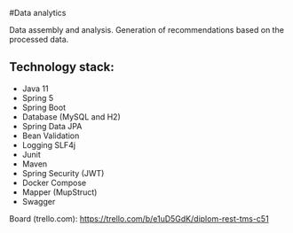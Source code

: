 #Data analytics

Data assembly and analysis. Generation of recommendations based on the processed data.

## Technology stack:
- Java 11
- Spring 5
- Spring Boot
- Database (MySQL and H2)
- Spring Data JPA
- Bean Validation
- Logging SLF4j
- Junit
- Maven
- Spring Security (JWT)
- Docker Compose
- Mapper (MupStruct)
- Swagger

Board (trello.com): https://trello.com/b/e1uD5GdK/diplom-rest-tms-c51
